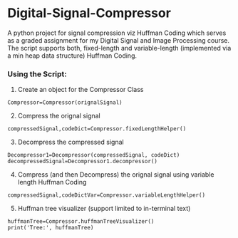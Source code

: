 # Digital-Signal-Compressor
A python project for signal compression viz Huffman Coding which serves as a graded assignment for my Digital Signal and Image Processing course. The script supports both, fixed-length and variable-length (implemented via a min heap data structure) Huffman Coding. 

### Using the Script:
1) Create an object for the Compressor Class
``` 
Compressor=Compressor(orignalSignal) 
```
2) Compress the orignal signal
```
compressedSignal,codeDict=Compressor.fixedLengthHelper()
```
3) Decompress the compressed signal
```
Decompressor1=Decompressor(compressedSignal, codeDict)
decompressedSignal=Decompressor1.decompressor()
```
4) Compress (and then Decompress) the orignal signal using variable length Huffman Coding
```
compressedSignal,codeDictVar=Compressor.variableLengthHelper()
```
5) Huffman tree visualizer (support limited to in-terminal text) 
```
huffmanTree=Compressor.huffmanTreeVisualizer()
print('Tree:', huffmanTree)
```
